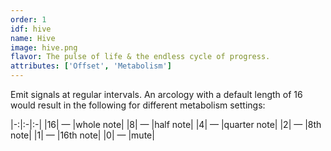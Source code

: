```yaml
---
order: 1
idf: hive
name: Hive
image: hive.png
flavor: The pulse of life & the endless cycle of progress.
attributes: ['Offset', 'Metabolism']
---
```

Emit signals at regular intervals. An arcology with a default length of 16 would result in the following for different metabolism settings:

|-:|:-|:-|
|16|&nbsp;&mdash;&nbsp;|whole note|
|8|&nbsp;&mdash;&nbsp;|half note|
|4|&nbsp;&mdash;&nbsp;|quarter note|
|2|&nbsp;&mdash;&nbsp;|8th note|
|1|&nbsp;&mdash;&nbsp;|16th note|
|0|&nbsp;&mdash;&nbsp;|mute|